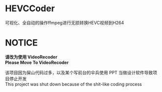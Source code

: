 # HEVCCoder

可视化、全自动的操作ffmpeg进行无损转换HEVC视频到H264

# NOTICE

**请改为使用 VideoRecoder**  
**Please Move To VideoRecoder**

该项目因为屎山代码过多，以及某个写前台的伞兵使用 PPT 当做设计软件导致项目停止开发  
This project was shut down because of the shit-like coding process
